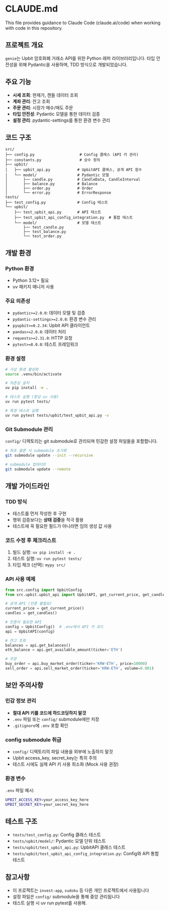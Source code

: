 # CLAUDE.md

This file provides guidance to Claude Code (claude.ai/code) when working with code in this repository.

## 프로젝트 개요

`genie`는 Upbit 암호화폐 거래소 API를 위한 Python 래퍼 라이브러리입니다. 타입 안전성을 위해 Pydantic을 사용하며, TDD 방식으로 개발되었습니다.

## 주요 기능

- **시세 조회**: 현재가, 캔들 데이터 조회
- **계좌 관리**: 잔고 조회
- **주문 관리**: 시장가 매수/매도 주문
- **타입 안전성**: Pydantic 모델을 통한 데이터 검증
- **설정 관리**: pydantic-settings를 통한 환경 변수 관리

## 코드 구조

```
src/
├── config.py                    # Config 클래스 (API 키 관리)
├── constants.py                 # 상수 정의
├── upbit/
│   ├── upbit_api.py            # UpbitAPI 클래스, 공개 API 함수
│   └── model/                  # Pydantic 모델
│       ├── candle.py           # CandleData, CandleInterval
│       ├── balance.py          # Balance
│       ├── order.py            # Order
│       └── error.py            # ErrorResponse
tests/
├── test_config.py              # Config 테스트
└── upbit/
    ├── test_upbit_api.py       # API 테스트
    ├── test_upbit_api_config_integration.py  # 통합 테스트
    └── model/                  # 모델 테스트
        ├── test_candle.py
        ├── test_balance.py
        └── test_order.py
```

## 개발 환경

### Python 환경

- Python 3.12+ 필요
- uv 패키지 매니저 사용

### 주요 의존성

- `pydantic>=2.0.0`: 데이터 모델 및 검증
- `pydantic-settings>=2.0.0`: 환경 변수 관리
- `pyupbit>=0.2.34`: Upbit API 클라이언트
- `pandas>=2.0.0`: 데이터 처리
- `requests>=2.31.0`: HTTP 요청
- `pytest>=8.0.0`: 테스트 프레임워크

### 환경 설정

```bash
# 가상 환경 활성화
source .venv/bin/activate

# 의존성 설치
uv pip install -e .

# 테스트 실행 (항상 uv 사용)
uv run pytest tests/

# 특정 테스트 실행
uv run pytest tests/upbit/test_upbit_api.py -v
```

### Git Submodule 관리

`config/` 디렉토리는 git submodule로 관리되며 민감한 설정 파일들을 포함합니다.

```bash
# 최초 클론 시 submodule 초기화
git submodule update --init --recursive

# submodule 업데이트
git submodule update --remote
```

## 개발 가이드라인

### TDD 방식

- 테스트를 먼저 작성한 후 구현
- 행위 검증보다는 **상태 검증**을 적극 활용
- 테스트에 꼭 필요한 필드가 아니라면 임의 생성 값 사용

### 코드 수정 후 체크리스트

1. 빌드 실행: `uv pip install -e .`
2. 테스트 실행: `uv run pytest tests/`
3. 타입 체크 (선택): `mypy src/`

### API 사용 예제

```python
from src.config import UpbitConfig
from src.upbit.upbit_api import UpbitAPI, get_current_price, get_candles

# 공개 API (인증 불필요)
current_price = get_current_price()
candles = get_candles()

# 인증이 필요한 API
config = UpbitConfig()  # .env에서 API 키 로드
api = UpbitAPI(config)

# 잔고 조회
balances = api.get_balances()
eth_balance = api.get_available_amount(ticker='ETH')

# 주문
buy_order = api.buy_market_order(ticker='KRW-ETH', price=10000)
sell_order = api.sell_market_order(ticker='KRW-ETH', volume=0.001)
```

## 보안 주의사항

### 민감 정보 관리

- **절대 API 키를 코드에 하드코딩하지 말것**
- `.env` 파일 또는 `config/` submodule에만 저장
- `.gitignore`에 `.env` 포함 확인

### config submodule 취급

- `config/` 디렉토리의 파일 내용을 외부에 노출하지 말것
- Upbit access_key, secret_key는 특히 주의
- 테스트 시에도 실제 API 키 사용 최소화 (Mock 사용 권장)

### 환경 변수

`.env` 파일 예시:

```bash
UPBIT_ACCESS_KEY=your_access_key_here
UPBIT_SECRET_KEY=your_secret_key_here
```

## 테스트 구조

- `tests/test_config.py`: Config 클래스 테스트
- `tests/upbit/model/`: Pydantic 모델 단위 테스트
- `tests/upbit/test_upbit_api.py`: UpbitAPI 클래스 테스트
- `tests/upbit/test_upbit_api_config_integration.py`: Config와 API 통합 테스트

## 참고사항

- 이 프로젝트는 `invest-app`, `sudoku` 등 다른 개인 프로젝트에서 사용됩니다
- 설정 파일은 `config/` submodule을 통해 중앙 관리됩니다
- 테스트 실행 시 uv run pytest를 사용해.